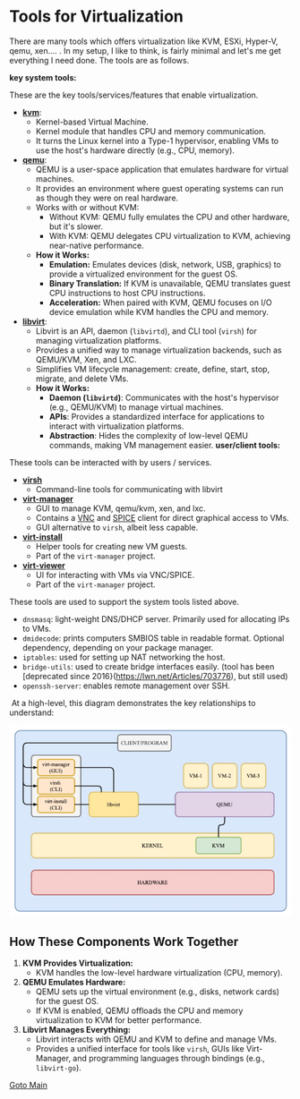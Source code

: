 # Tools for Virtualization

There are many tools which offers virtualization like KVM, ESXi, Hyper-V, qemu, xen.... . In my setup, I like to think, is fairly minimal and let's me get everything I need done. The tools are as follows.

**key system tools:**

These are the key tools/services/features that enable virtualization.

- **[kvm](https://www.linux-kvm.org/page/Main_Page)**:
    - Kernel-based Virtual Machine.
    - Kernel module that handles CPU and memory communication.
    - It turns the Linux kernel into a Type-1 hypervisor, enabling VMs to use the host's hardware directly (e.g., CPU, memory).
- **[qemu](https://www.qemu.org/)**:
	- QEMU is a user-space application that emulates hardware for virtual machines.
	- It provides an environment where guest operating systems can run as though they were on real hardware.
	- Works with or without KVM:
	    - Without KVM: QEMU fully emulates the CPU and other hardware, but it's slower.
	    - With KVM: QEMU delegates CPU virtualization to KVM, achieving near-native performance.
	 - **How it Works:**
		- **Emulation:** Emulates devices (disk, network, USB, graphics) to provide a virtualized environment for the guest OS.
		- **Binary Translation:** If KVM is unavailable, QEMU translates guest CPU instructions to host CPU instructions.
		- **Acceleration:** When paired with KVM, QEMU focuses on I/O device emulation while KVM handles the CPU and memory.
- **[libvirt](https://libvirt.org/)**:
    - Libvirt is an API, daemon (`libvirtd`), and CLI tool (`virsh`) for managing virtualization platforms.
    - Provides a unified way to manage virtualization backends, such as QEMU/KVM, Xen, and LXC.
    - Simplifies VM lifecycle management: create, define, start, stop, migrate, and delete VMs.
    - **How it Works:**
		- **Daemon (`libvirtd`)**: Communicates with the host's hypervisor (e.g., QEMU/KVM) to manage virtual machines.
		- **APIs**: Provides a standardized interface for applications to interact with virtualization platforms.
		- **Abstraction**: Hides the complexity of low-level QEMU commands, making VM management easier.
**user/client tools:**

These tools can be interacted with by users / services.

- **[virsh](https://libvirt.org/manpages/virsh.html)**
    - Command-line tools for communicating with libvirt
- **[virt-manager](https://virt-manager.org/)**
    - GUI to manage KVM, qemu/kvm, xen, and lxc.
    - Contains a [VNC](https://en.wikipedia.org/wiki/Virtual_Network_Computing) and [SPICE](https://en.wikipedia.org/wiki/Simple_Protocol_for_Independent_Computing_Environments) client for direct graphical access to VMs.
    - GUI alternative to `virsh`, albeit less capable.
- **[virt-install](https://linux.die.net/man/1/virt-install)**
    - Helper tools for creating new VM guests.
    - Part of the `virt-manager` project.
- **[virt-viewer](https://linux.die.net/man/1/virt-viewer)**
    - UI for interacting with VMs via VNC/SPICE.
    - Part of the `virt-manager` project.

These tools are used to support the system tools listed above.

- `dnsmasq`: light-weight DNS/DHCP server. Primarily used for allocating IPs to VMs.
- `dmidecode`: prints computers SMBIOS table in readable format. Optional dependency, depending on your package manager.
- `iptables`: used for setting up NAT networking the host.
- `bridge-utils`: used to create bridge interfaces easily. (tool has been [deprecated since 2016}(https://lwn.net/Articles/703776), but still used)
- `openssh-server`: enables remote management over SSH.

 At a high-level, this diagram demonstrates the key relationships to understand:

![tools-demonstration](../Images/tools_workflow.jpg)
## **How These Components Work Together**

1. **KVM Provides Virtualization:**
    - KVM handles the low-level hardware virtualization (CPU, memory).
2. **QEMU Emulates Hardware:**
    - QEMU sets up the virtual environment (e.g., disks, network cards) for the guest OS.
    - If KVM is enabled, QEMU offloads the CPU and memory virtualization to KVM for better performance.
3. **Libvirt Manages Everything:**
    - Libvirt interacts with QEMU and KVM to define and manage VMs.
    - Provides a unified interface for tools like `virsh`, GUIs like Virt-Manager, and programming languages through bindings (e.g., `libvirt-go`).

[Goto Main](../README.md)